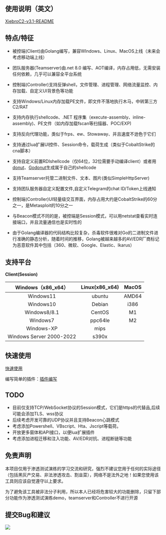 



## 使用说明（英文）

[XiebroC2-v3.1-README](https://github.com/INotGreen/XiebroC2/blob/main/README_EN.md)



## 特点/特征

- 被控端(Client)由Golang编写，兼容WIndows、Linux、MacOS上线（未来会考虑移动端上线）

- 团队服务器(Teamserver)由.net 8.0 编写、AOT编译，内存占用低，无需安装任何依赖，几乎可以兼容全平台系统

- 控制端(Controller)支持反弹shell，文件管理、进程管理、网络流量监控、内存加载、自定义UI背景色等功能

- 支持Windows/Linux内存加载PE文件，即文件不落地执行木马，中转第三方C2/RAT

- 支持内存执行shellcode、.NET 程序集（execute-assembly、inline-assembly)、PE文件（如内存加载fscan等扫描器、POC/EXP)

- 支持反向代理功能，类似于frps、ew、Stowaway、并且速度不逊色于它们

- 支持通过lua扩展UI控件、Session命令，载荷生成（类似于CobaltStrike的cna脚本）

- 支持自定义前置RDIshellcode（仅64位，32位需要手动编译client）或者用[donut](https://github.com/TheWover/donut)、[Godonut](https://github.com/Binject/go-donut)生成属于自己的shellcode

- 支持Teamserver托管二进制文件、文本、图片(类似SimpleHttpServer)

- 支持团队服务器自定义配置文件,自定义Telegram的chat ID/Token上线通知

- 控制端(Controller)UI轻量级交互界面，内存占用大约是CobaltStrike的60分之一，是Metasploit的10分之一

- 与Beacon模式不同的是，被控端是Session模式，可以用netstat查看实时连接端口，并且流量通信也是实时性的

- 由于Golang编译器的代码结构比较复杂，杀毒软件很难对Go的二进制文件进行准确的静态分析，随着时间的推移，Golang被越来越多的AV/EDR厂商标记为恶意软件其中包括（360、微软、Google、Elastic、Ikarus）

  

## 支持平台

**Client(Session)**

|    Windows（x86_x64）    | Linux(x86_x64) | MacOS |
| :----------------------: | :------------: | :---: |
|        Windows11         |     ubuntu     | AMD64 |
|        Windows10         |     Debian     | i386  |
|       Windows8/8.1       |     CentOS     |  M1   |
|         Windows7         |    ppc64le     |  M2   |
|        Windows-XP        |      mips      |       |
| Windows Server 2000-2022 |     s390x      |       |



## 快速使用

[快速使用](https://github.com/INotGreen/XiebroC2/wiki)

编写简单的插件：[插件编写](https://github.com/INotGreen/Xiebro-Plugins)

## TODO

- 目前仅支持TCP/WebSocket协议的Session模式，它们是https的代替品,后续可能会添加TLS、wss协议
- 后续考虑开发可靠的UDP协议并且支持Beacon心跳模式
- 考虑添加Powershell、VBscript、Hta、Jscript等载荷。
- 开放更多窗体和API接口，以便lua扩展插件
- 考虑添加进程迁移和注入功能、AV/EDR对抗、进程断链等功能



## 免责声明

本项目仅用于渗透测试演练的学习交流和研究，强烈不建议您用于任何的实际途径（包括黑灰产交易、非法渗透攻击、割韭菜），网络不是法外之地！如果您使用该工具则应该自觉遵守以上要求。

为了避免该工具被非法分子利用，所以本人已经将危害较大的功能删除，只留下部分功能作为渗透测试演练demo，teamserver和Controller不进行开源

## 提交Bug和建议



<img src="Image\Image.jpg"  />



